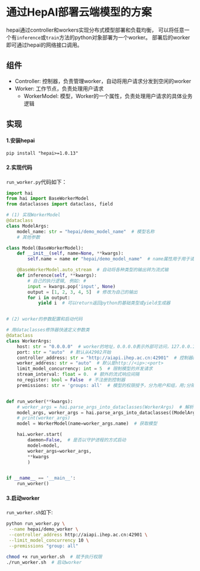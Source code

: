 

# 通过HepAI部署云端模型的方案

hepai通过controller和workers实现分布式模型部署和负载均衡，
可以将任意一个有`inference`或`train`方法的python对象部署为一个worker。
部署后的worker即可通过hepai的网络接口调用。

## 组件

+ Controller: 控制器，负责管理worker，自动将用户请求分发到空闲的worker
+ Worker: 工作节点，负责处理用户请求
  - WorkerModel: 模型，Worker的一个属性，负责处理用户请求的具体业务逻辑


## 实现

#### 1.安装hepai
```
pip install "hepai>=1.0.13"
```

#### 2.实现代码

`run_worker.py`代码如下：

```python
import hai
from hai import BaseWorkerModel
from dataclasses import dataclass, field

# (1) 实现WorkerModel
@dataclass
class ModelArgs:
    model_name: str = "hepai/demo_model_name"  # 模型名称
    # 其他参数

class Model(BaseWorkerModel):
    def __init__(self, name=None, **kwargs):
        self.name = name or "hepai/demo_model_name"  # name属性用于用于请求指定调研的模型

    @BaseWorkerModel.auto_stream  # 自动将各种类型的输出转为流式输
    def inference(self, **kwargs):
        # 自己的执行逻辑, 例如: # 
        input = kwargs.pop('input', None)
        output = [1, 2, 3, 4, 5]  # 修改为自己的输出
        for i in output:
            yield i  # 可以return返回python的基础类型或yield生成器


# (2) worker的参数配置和启动代码

# 用dataclasses修饰器快速定义参数类
@dataclass
class WorkerArgs:
    host: str = "0.0.0.0"  # worker的地址，0.0.0.0表示外部可访问，127.0.0.1表示只有本机可访问
    port: str = "auto"  # 默认从42902开始
    controller_address: str = "http://aiapi.ihep.ac.cn:42901"  # 控制器的地址
    worker_address: str = "auto"  # 默认是http://<ip>:<port>
    limit_model_concurrency: int = 5  # 限制模型的并发请求
    stream_interval: float = 0.  # 额外的流式响应间隔
    no_register: bool = False  # 不注册到控制器
    premissions: str = 'groups: all'  # 模型的权限授予，分为用户和组，用;分隔，例如：需要授权给所有组、a用户、b用户：'groups: all; users: a, b'


def run_worker(**kwargs):
    # worker_args = hai.parse_args_into_dataclasses(WorkerArgs)  # 解析参数
    model_args, worker_args = hai.parse_args_into_dataclasses((ModelArgs, WorkerArgs))  # 解析多个参数类
    # print(worker_args)
    model = WorkerModel(name=worker_args.name)  # 获取模型

    hai.worker.start(
        daemon=False,  # 是否以守护进程的方式启动
        model=model,
        worker_args=worker_args,
        **kwargs
        )


if __name__ == '__main__':
    run_worker()

```

#### 3.启动worker

`run_worker.sh`如下:

```bash
python run_worker.py \
 --name hepai/demo_worker \
 --controller_address http://aiapi.ihep.ac.cn:42901 \
 --limit_model_concurrency 10 \
 --premissions "group: all"
```

```bash
chmod +x run_worker.sh  # 赋予执行权限
./run_worker.sh  # 启动worker
```

